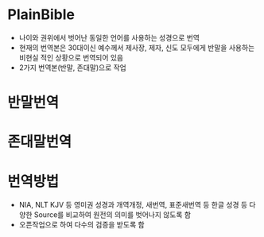 # PlainBible
* 나이와 권위에서 벗어난 동일한 언어를 사용하는 성경으로 번역
* 현재의 번역본은 30대이신 예수께서 제사장, 제자, 신도 모두에게 반말을 사용하는 비현실 적인 상황으로 번역되어 있음
* 2가지 번역본(반말, 존대말)으로 작업

# 반말번역

# 존대말번역

# 번역방법
* NIA, NLT KJV 등 영미권 성경과 개역개정, 새번역, 표준새번역 등 한글 성경 등 다양한 Source를 비교하여 원전의 의미를 벗어나지 않도록 함
* 오픈작업으로 하여 다수의 검증을 받도록 함
